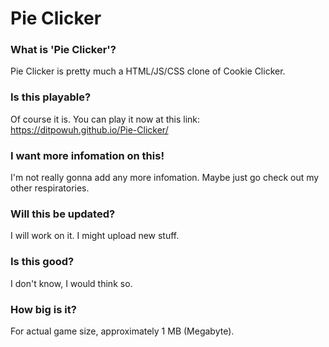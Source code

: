 # Pie Clicker

### What is 'Pie Clicker'?

Pie Clicker is pretty much a HTML/JS/CSS clone of Cookie Clicker.

### Is this playable?

Of course it is. You can play it now at this link: https://ditpowuh.github.io/Pie-Clicker/

### I want more infomation on this!

I'm not really gonna add any more infomation. Maybe just go check out my other respiratories.

### Will this be updated?

I will work on it. I might upload new stuff. 

### Is this good?

I don't know, I would think so. 

### How big is it?

For actual game size, approximately 1 MB (Megabyte). 
